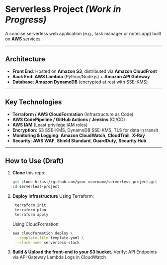 # **Serverless Project** *(Work in Progress)*

A concise serverless web application (e.g., task manager or notes app) built on **AWS** services.

---

## **Architecture**
- **Front End**: Hosted on **Amazon S3**, distributed via **Amazon CloudFront**  
- **Back End**: **AWS Lambda** (Python/Node.js) + **Amazon API Gateway**  
- **Database**: **Amazon DynamoDB** (encrypted at rest with SSE-KMS)  

---

## **Key Technologies**
- **Terraform / AWS CloudFormation** (Infrastructure as Code)  
- **AWS CodePipeline / GitHub Actions / Jenkins** (CI/CD)  
- **AWS IAM** (Least privilege IAM roles)  
- **Encryption**: S3 SSE-KMS, DynamoDB SSE-KMS, TLS for data in transit  
- **Monitoring & Logging**: **Amazon CloudWatch**, **CloudTrail**, **X-Ray**  
- **Security**: **AWS WAF**, **Shield Standard**, **GuardDuty**, **Security Hub**  

---

## **How to Use (Draft)**
1. **Clone** this repo:
   ```bash
   git clone https://github.com/your-username/serverless-project.git
   cd serverless-project
   ```
2. **Deploy Infrastructure**
   Using Terraform:
   ```bash
    terraform init
    terraform plan
    terraform apply
   ```
    Using CloudFormation:
    ```bash
    aws cloudformation deploy \
     --template-file template.yaml \
     --stack-name serverless-stack 
     ```
 
3. **Build & Upload the front-end to your S3 bucket.**
    Verify:
    API Endpoints via API Gateway
    Lambda Logs in CloudWatch
